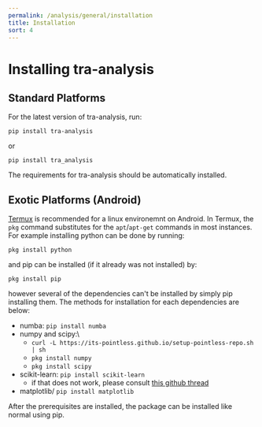 ```yaml
---
permalink: /analysis/general/installation
title: Installation
sort: 4
---
```


# Installing tra-analysis

## Standard Platforms

For the latest version of tra-analysis, run:

`pip install tra-analysis` 

or

`pip install tra_analysis`

The requirements for tra-analysis should be automatically installed.

## Exotic Platforms (Android)
[Termux](https://termux.com/) is recommended for a linux environemnt on Android. In Termux, the `pkg` command substitutes for the `apt`/`apt-get` commands in most instances. For example installing python can be done by running:

`pkg install python`

and pip can be installed (if it already was not installed) by:

`pkg install pip`

however several of the dependencies can't be installed by simply pip installing them. The methods for installation for each dependencies are below:

- numba: `pip install numba`
- numpy and scipy:\
    - `curl -L https://its-pointless.github.io/setup-pointless-repo.sh | sh`
    - `pkg install numpy`
    - `pkg install scipy`
- scikit-learn: `pip install scikit-learn`
    - if that does not work, please consult [this github thread](https://github.com/termux/termux-packages/issues/1618)
- matplotlib/ `pip install matplotlib`

After the prerequisites are installed, the package can be installed like normal using pip.